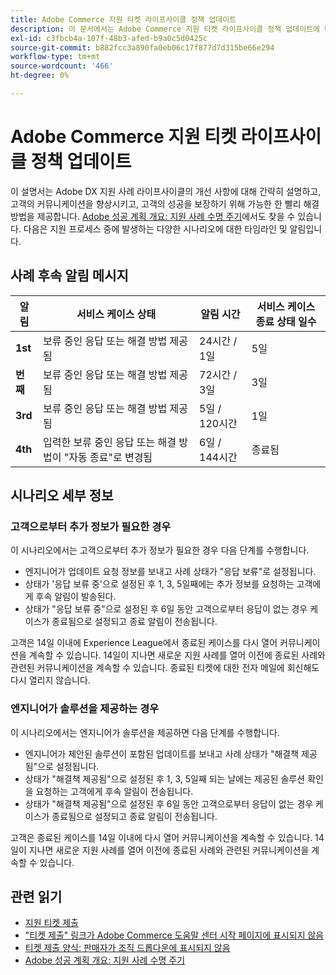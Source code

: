 ```yaml
---
title: Adobe Commerce 지원 티켓 라이프사이클 정책 업데이트
description: 이 문서에서는 Adobe Commerce 지원 티켓 라이프사이클 정책 업데이트에 대한 정보를 제공합니다.
exl-id: c3fbcb4a-107f-48b3-afed-b9a0c5d0425c
source-git-commit: b882fcc3a890fa0eb06c17f877d7d315be66e294
workflow-type: tm+mt
source-wordcount: '466'
ht-degree: 0%

---
```


# Adobe Commerce 지원 티켓 라이프사이클 정책 업데이트

이 설명서는 Adobe DX 지원 사례 라이프사이클의 개선 사항에 대해 간략히 설명하고, 고객의 커뮤니케이션을 향상시키고, 고객의 성공을 보장하기 위해 가능한 한 빨리 해결 방법을 제공합니다. [Adobe 성공 계획 개요: 지원 사례 수명 주기](https://experienceleague.adobe.com/en/docs/support-resources/data-sheets/overview#support-case-lifecycle---coming-soon)에서도 찾을 수 있습니다.
다음은 지원 프로세스 중에 발생하는 다양한 시나리오에 대한 타임라인 및 알림입니다.

## 사례 후속 알림 메시지

| 알림 | 서비스 케이스 상태 | 알림 시간 | 서비스 케이스 종료 상태 일수 |
|--- |--- |--- |--- |
| **1st** | 보류 중인 응답 또는 해결 방법 제공됨 | 24시간 / 1일 | 5일 |
| **번째** | 보류 중인 응답 또는 해결 방법 제공됨 | 72시간 / 3일 | 3일 |
| **3rd** | 보류 중인 응답 또는 해결 방법 제공됨 | 5일 / 120시간 | 1일 |
| **4th** | 입력한 보류 중인 응답 또는 해결 방법이 &quot;자동 종료&quot;로 변경됨 | 6일 / 144시간 | 종료됨 |

## 시나리오 세부 정보

### 고객으로부터 추가 정보가 필요한 경우

이 시나리오에서는 고객으로부터 추가 정보가 필요한 경우 다음 단계를 수행합니다.

* 엔지니어가 업데이트 요청 정보를 보내고 사례 상태가 &quot;응답 보류&quot;로 설정됩니다.
* 상태가 &#39;응답 보류 중&#39;으로 설정된 후 1, 3, 5일째에는 추가 정보를 요청하는 고객에게 후속 알림이 발송된다.
* 상태가 &quot;응답 보류 중&quot;으로 설정된 후 6일 동안 고객으로부터 응답이 없는 경우 케이스가 종료됨으로 설정되고 종료 알림이 전송됩니다.

고객은 14일 이내에 Experience League에서 종료된 케이스를 다시 열어 커뮤니케이션을 계속할 수 있습니다. 14일이 지나면 새로운 지원 사례를 열어 이전에 종료된 사례와 관련된 커뮤니케이션을 계속할 수 있습니다. 종료된 티켓에 대한 전자 메일에 회신해도 다시 열리지 않습니다.

### 엔지니어가 솔루션을 제공하는 경우

이 시나리오에서는 엔지니어가 솔루션을 제공하면 다음 단계를 수행합니다.

* 엔지니어가 제안된 솔루션이 포함된 업데이트를 보내고 사례 상태가 &quot;해결책 제공됨&quot;으로 설정됩니다.
* 상태가 &quot;해결책 제공됨&quot;으로 설정된 후 1, 3, 5일째 되는 날에는 제공된 솔루션 확인을 요청하는 고객에게 후속 알림이 전송됩니다.
* 상태가 &quot;해결책 제공됨&quot;으로 설정된 후 6일 동안 고객으로부터 응답이 없는 경우 케이스가 종료됨으로 설정되고 종료 알림이 전송됩니다.

고객은 종료된 케이스를 14일 이내에 다시 열어 커뮤니케이션을 계속할 수 있습니다. 14일이 지나면 새로운 지원 사례를 열어 이전에 종료된 사례와 관련된 커뮤니케이션을 계속할 수 있습니다.

## 관련 읽기

* [지원 티켓 제출](https://experienceleague.adobe.com/en/docs/commerce-knowledge-base/kb/help-center-guide/magento-help-center-user-guide#submit-ticket)
* [&quot;티켓 제출&quot; 링크가 Adobe Commerce 도움말 센터 시작 페이지에 표시되지 않음](https://experienceleague.adobe.com/en/docs/commerce-knowledge-base/kb/help-center-guide/magento-help-center-user-guide#no-submit-link)
* [티켓 제출 양식: 판매자가 조직 드롭다운에 표시되지 않음](https://experienceleague.adobe.com/en/docs/commerce-knowledge-base/kb/help-center-guide/magento-help-center-user-guide#merchant-not-displayed)
* [Adobe 성공 계획 개요: 지원 사례 수명 주기](https://experienceleague.adobe.com/en/docs/support-resources/data-sheets/overview#support-case-lifecycle---coming-soon)
